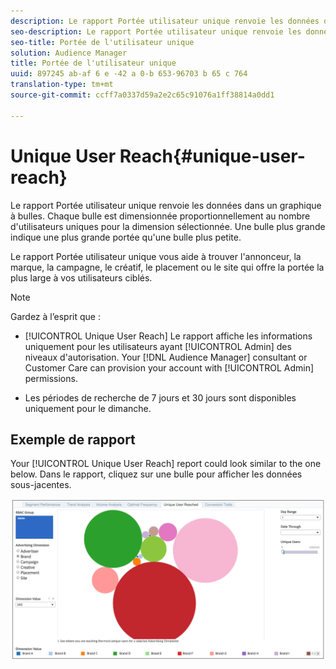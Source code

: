 ```yaml
---
description: Le rapport Portée utilisateur unique renvoie les données dans un graphique à bulles. Chaque bulle est dimensionnée proportionnellement au nombre d'utilisateurs uniques pour la dimension sélectionnée. Une bulle plus grande indique une plus grande portée qu'une bulle plus petite. Le rapport Portée utilisateur unique vous aide à trouver l'annonceur, la marque, la campagne, le créatif, le placement ou le site qui offre la portée la plus large à vos utilisateurs ciblés.
seo-description: Le rapport Portée utilisateur unique renvoie les données dans un graphique à bulles. Chaque bulle est dimensionnée proportionnellement au nombre d'utilisateurs uniques pour la dimension sélectionnée. Une bulle plus grande indique une plus grande portée qu'une bulle plus petite. Le rapport Portée utilisateur unique vous aide à trouver l'annonceur, la marque, la campagne, le créatif, le placement ou le site qui offre la portée la plus large à vos utilisateurs ciblés.
seo-title: Portée de l'utilisateur unique
solution: Audience Manager
title: Portée de l'utilisateur unique
uuid: 897245 ab-af 6 e -42 a 0-b 653-96703 b 65 c 764
translation-type: tm+mt
source-git-commit: ccff7a0337d59a2e2c65c91076a1ff38814a0dd1

---
```



# Unique User Reach{#unique-user-reach}

Le rapport Portée utilisateur unique renvoie les données dans un graphique à bulles. Chaque bulle est dimensionnée proportionnellement au nombre d'utilisateurs uniques pour la dimension sélectionnée. Une bulle plus grande indique une plus grande portée qu'une bulle plus petite.

Le rapport Portée utilisateur unique vous aide à trouver l'annonceur, la marque, la campagne, le créatif, le placement ou le site qui offre la portée la plus large à vos utilisateurs ciblés.

>[!NOTE]
>
>Gardez à l’esprit que :
>
>* [!UICONTROL Unique User Reach] Le rapport affiche les informations uniquement pour les utilisateurs ayant [!UICONTROL Admin] des niveaux d'autorisation. Your [!DNL Audience Manager] consultant or Customer Care can provision your account with [!UICONTROL Admin] permissions.
   >
   >
* Les périodes de recherche de 7 jours et 30 jours sont disponibles uniquement pour le dimanche.


## Exemple de rapport

Your [!UICONTROL Unique User Reach] report could look similar to the one below. Dans le rapport, cliquez sur une bulle pour afficher les données sous-jacentes.

![](assets/unique-user-reach.png)
